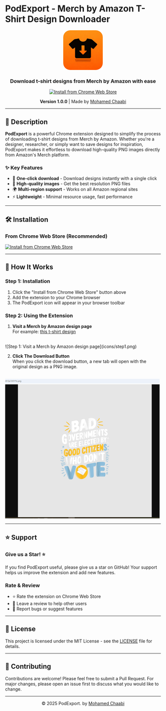 # PodExport - Merch by Amazon T-Shirt Design Downloader

<div align="center">
  <img src="icons/icon128.png" alt="PodExport Logo" width="128" height="128">
  
  <h3>Download t-shirt designs from Merch by Amazon with ease</h3>
  
  <a href="https://chrome.google.com/webstore/detail/podexport-merch-by-amazon/your-extension-id" target="_blank">
    <img src="https://img.shields.io/badge/Install%20from-Chrome%20Web%20Store-blue?style=for-the-badge&logo=google-chrome" alt="Install from Chrome Web Store">
  </a>
  
  <p><strong>Version 1.0.0</strong> | Made by <a href="https://simolog.com" target="_blank">Mohamed Chaabi</a></p>
</div>

---

## 📖 Description

**PodExport** is a powerful Chrome extension designed to simplify the process of downloading t-shirt designs from Merch by Amazon. Whether you're a designer, researcher, or simply want to save designs for inspiration, PodExport makes it effortless to download high-quality PNG images directly from Amazon's Merch platform.

### ✨ Key Features
- 🚀 **One-click download** - Download designs instantly with a single click
- 🎨 **High-quality images** - Get the best resolution PNG files
- 🌍 **Multi-region support** - Works on all Amazon regional sites
- ⚡ **Lightweight** - Minimal resource usage, fast performance

---

## 🛠️ Installation

### From Chrome Web Store (Recommended)
[![Install from Chrome Web Store](https://img.shields.io/badge/Install%20from-Chrome%20Web%20Store-blue?style=for-the-badge&logo=google-chrome)](https://chrome.google.com/webstore/detail/podexport-merch-by-amazon/your-extension-id)


---

## 🚀 How It Works

### Step 1: Installation
1. Click the "Install from Chrome Web Store" button above
2. Add the extension to your Chrome browser
3. The PodExport icon will appear in your browser toolbar

### Step 2: Using the Extension
1. **Visit a Merch by Amazon design page**  
  For example: [this t-shirt design](https://www.amazon.com/governments-elected-citizens-vote-T-Shirt/dp/B0DF6HPPH1/ref=sr_1_1?dib=eyJ2IjoiMSJ9.w1q7aikUOJrRf_RTNIIaANcI6v8izs52UWsynX_DlP4gUkmBXZoFjhLdecitUiLUe65aWH16cgR2QqL9NnB_pzV4ZvbtFOL-89XYF1FdSspkxrJ6ttVu7zMEk-ydEBQujRNFT03APbmaBZGKGhC8zER9yicFoXMBWCld7M0-YhpAbdmfFy5j28KA-qr6xT9FuYOaomK5YR9_3wfyuoHNxCsyHSX3fL2bZUnPnx3LLOQdcWK3B1CXmQSw31cHTv9J8bo51XEJt3QJZu7l_jCMuSifxHBSeshcYO_0v7R_WIc.f9mVqpzBzDlMg7C8NmU6VoGOTSufI0E0xqC9TXcKl4Y&dib_tag=se&m=ATVPDKIKX0DER&oq=Solid+colors%3A+100%25%2BCotton%3B+Heather+Grey%3A+90%25%2BCotton%2C+10%25%2BPolyester%3B+All+Other+Heathers%3A+50%25%2BCotton%2C+50%25%2BPolyester+Lightweight%2C+Classic+fit%2C+Double-needle+sleeve+and+bottom+hem+Machine+wash+cold+with+like+colors%2C+dry+low+heat+-long+-premium+-sweatshirt+-v-neck+-tank+10+x+8+x+1+inches%3B+4.8+Ounces&qid=1759138764&refinements=p_6%3AATVPDKIKX0DER&s=apparel&sr=1-1)  
  <br>
  ![Step 1: Visit a Merch by Amazon design page](icons/step1.png)

  <br>

2. **Click The Download Button**  
When you click the download button, a new tab will open with the original design as a PNG image.  
<br>
<img src="icons/step2.png" alt="Step 2: Click the download button to open the design as PNG" width="500" height="450">


---

## ⭐ Support

### Give us a Star! ⭐
If you find PodExport useful, please give us a star on GitHub! Your support helps us improve the extension and add new features.

### Rate & Review
- ⭐ Rate the extension on Chrome Web Store
- 📝 Leave a review to help other users
- 🐛 Report bugs or suggest features
---

## 📄 License

This project is licensed under the MIT License - see the [LICENSE](LICENSE) file for details.

---

## 🤝 Contributing

Contributions are welcome! Please feel free to submit a Pull Request. For major changes, please open an issue first to discuss what you would like to change.

---

<div align="center">
  <p>© 2025 PodExport. by <a href="https://simolog.com" target="_blank">Mohamed Chaabi</a></p>
</div>
